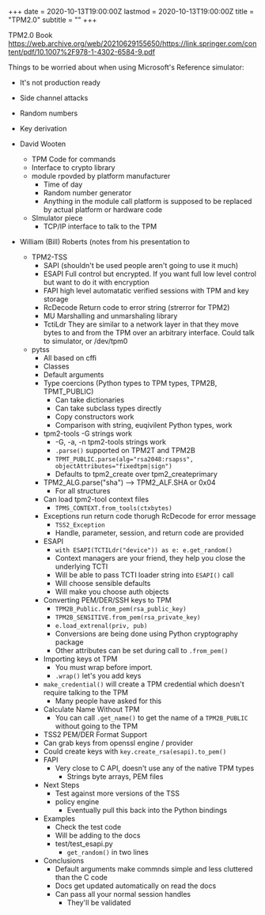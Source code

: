 +++
date = 2020-10-13T19:00:00Z
lastmod = 2020-10-13T19:00:00Z
title = "TPM2.0"
subtitle = ""
+++


TPM2.0 Book
https://web.archive.org/web/20210629155650/https://link.springer.com/content/pdf/10.1007%2F978-1-4302-6584-9.pdf

Things to be worried about when using Microsoft's Reference simulator:
- It's not production ready
- Side channel attacks
- Random numbers
- Key derivation

- David Wooten
  - TPM Code for commands
  - Interface to crypto library
  - module rpovded by platform manufacturer
    - Time of day
    - Random number generator
    - Anything in the module call platform is supposed to be replaced by actual platform or hardware code
  - SImulator piece
    - TCP/IP interface to talk to the TPM

    
- William (Bill) Roberts (notes from his presentation to 
  - TPM2-TSS
    - SAPI (shouldn't be used people aren't going to use it much)
    - ESAPI Full control but encrypted. If you want full low level control but want to do it with encryption
    - FAPI high level automatatic verified sessions with TPM and key storage
    - RcDecode Return code to error string (strerror for TPM2)
    - MU Marshalling and unmarshaling library
    - TctiLdr They are similar to a network layer in that they move bytes to and from the TPM over an arbitrary interface. Could talk to simulator, or /dev/tpm0
  - pytss
    - All based on cffi
    - Classes
    - Default arguments
    - Type coercions (Python types to TPM types, TPM2B, TPMT_PUBLIC)
      - Can take dictionaries
      - Can take subclass types directly
      - Copy constructors work
      - Comparison with string, euqivilent Python types, work
    - tpm2-tools -G strings work
      - -G, -a, -n tpm2-tools strings work
      - `.parse()` supported on TPM2T and TPM2B
      - `TPMT_PUBLIC.parse(alg="rsa2048:rsapss", objectAttributes="fixedtpm|sign")`
      - Defaults to tpm2_create over tpm2_createprimary
    - TPM2_ALG.parse("sha") --> TPM2_ALF.SHA or 0x04
      - For all structures
    - Can load tpm2-tool context files
      - `TPMS_CONTEXT.from_tools(ctxbytes)`
    - Exceptions run return code thorugh RcDecode for error message
      - `TSS2_Exception`
      - Handle, parameter, session, and return code are provided
    - ESAPI
      - `with ESAPI(TCTILdr("device")) as e: e.get_random()`
      - Context managers are your friend, they help you close the underlying TCTI
      - Will be able to pass TCTI loader string into `ESAPI()` call
      - Will choose sensible defaults
      - Will make you choose auth objects
    - Converting PEM/DER/SSH keys to TPM
      - `TPM2B_Public.from_pem(rsa_public_key)`
      - `TPM2B_SENSITIVE.from_pem(rsa_private_key)`
      - `e.load_extrenal(priv, pub)`
      - Conversions are being done using Python cryptography package
      - Other attributes can be set during call to `.from_pem()`
    - Importing keys ot TPM
      - You must wrap before import.
      - `.wrap()` let's you add keys
    - `make_credential()` will create a TPM credential which doesn't require talking to the TPM
      - Many people have asked for this
    - Calculate Name Without TPM
      - You can call `.get_name()` to get the name of a `TPM2B_PUBLIC` without going to the TPM
    -  TSS2 PEM/DER Format Support
      - Can grab keys from openssl engine / provider
      - Could create keys with `key.create_rsa(esapi).to_pem()`
    - FAPI
      - Very close to C API, doesn't use any of the native TPM types
        - Strings byte arrays, PEM files
     - Next Steps
       - Test against more versions of the TSS
       - policy engine
         - Eventually pull this back into the Python bindings
     - Examples
       - Check the test code
       - Will be adding to the docs
       - test/test_esapi.py
         - `get_random()` in two lines
     - Conclusions
       - Default arguments make commnds simple and less cluttered than the C code
       - Docs get updated automatically on read the docs
       - Can pass all your normal session handles
         - They'll be validated
